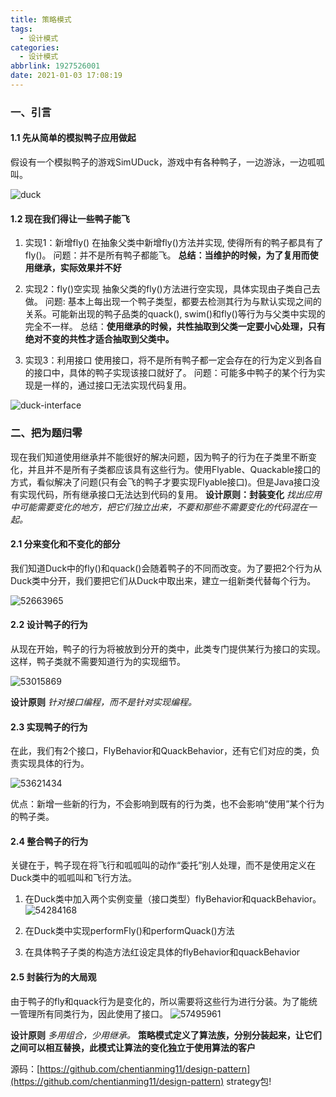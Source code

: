 ```yaml
---
title: 策略模式
tags:
  - 设计模式
categories:
  - 设计模式
abbrlink: 1927526001
date: 2021-01-03 17:08:19
---
```


### 一、引言

#### 1.1 先从简单的模拟鸭子应用做起

假设有一个模拟鸭子的游戏SimUDuck，游戏中有各种鸭子，一边游泳，一边呱呱叫。

<!--more-->

![duck](https://chentianming11.github.io/images/design/strategy/duck.png)

#### 1.2 现在我们得让一些鸭子能飞

1. 实现1：新增fly()
在抽象父类中新增fly()方法并实现, 使得所有的鸭子都具有了fly()。
问题：并不是所有鸭子都能飞。
**总结：当维护的时候，为了复用而使用继承，实际效果并不好**

2. 实现2：fly()空实现
抽象父类的fly()方法进行空实现，具体实现由子类自己去做。
问题: 基本上每出现一个鸭子类型，都要去检测其行为与默认实现之间的关系。可能新出现的鸭子品类的quack(), swim()和fly()等行为与父类中实现的完全不一样。
总结：**使用继承的时候，共性抽取到父类一定要小心处理，只有绝对不变的共性才适合抽取到父类中。**

3. 实现3：利用接口
使用接口，将不是所有鸭子都一定会存在的行为定义到各自的接口中，具体的鸭子实现该接口就好了。
问题：可能多中鸭子的某个行为实现是一样的，通过接口无法实现代码复用。

![duck-interface](https://chentianming11.github.io/images/design/strategy/duck-interface.png)

### 二、把为题归零

现在我们知道使用继承并不能很好的解决问题，因为鸭子的行为在子类里不断变化，并且并不是所有子类都应该具有这些行为。使用Flyable、Quackable接口的方式，看似解决了问题(只有会飞的鸭子才要实现Flyable接口)。但是Java接口没有实现代码，所有继承接口无法达到代码的复用。
**设计原则：封装变化**
*找出应用中可能需要变化的地方，把它们独立出来，不要和那些不需要变化的代码混在一起。*

#### 2.1 分来变化和不变化的部分

我们知道Duck中的fly()和quack()会随着鸭子的不同而改变。为了要把2个行为从Duck类中分开，我们要把它们从Duck中取出来，建立一组新类代替每个行为。

![52663965](https://chentianming11.github.io/images/design/strategy/52663965.png)

#### 2.2 设计鸭子的行为

从现在开始，鸭子的行为将被放到分开的类中，此类专门提供某行为接口的实现。这样，鸭子类就不需要知道行为的实现细节。

![53015869](https://chentianming11.github.io/images/design/strategy/53015869.png)

**设计原则**
*针对接口编程，而不是针对实现编程。*

#### 2.3 实现鸭子的行为

在此，我们有2个接口，FlyBehavior和QuackBehavior，还有它们对应的类，负责实现具体的行为。

![53621434](https://chentianming11.github.io/images/design/strategy/53621434.png)

优点：新增一些新的行为，不会影响到既有的行为类，也不会影响“使用”某个行为的鸭子类。

#### 2.4 整合鸭子的行为

关键在于，鸭子现在将飞行和呱呱叫的动作“委托”别人处理，而不是使用定义在Duck类中的呱呱叫和飞行方法。

1. 在Duck类中加入两个实例变量（接口类型）flyBehavior和quackBehavior。
   ![54284168](https://chentianming11.github.io/images/design/strategy/54284168.png)

2. 在Duck类中实现performFly()和performQuack()方法

3. 在具体鸭子子类的构造方法红设定具体的flyBehavior和quackBehavior

#### 2.5 封装行为的大局观

由于鸭子的fly和quack行为是变化的，所以需要将这些行为进行分装。为了能统一管理所有同类行为，因此使用了接口。
![57495961](https://chentianming11.github.io/images/design/strategy/57495961.png)

**设计原则**
*多用组合，少用继承。*
**策略模式定义了算法族，分别分装起来，让它们之间可以相互替换，此模式让算法的变化独立于使用算法的客户**

源码：[https://github.com/chentianming11/design-pattern](https://github.com/chentianming11/design-pattern)
strategy包!
